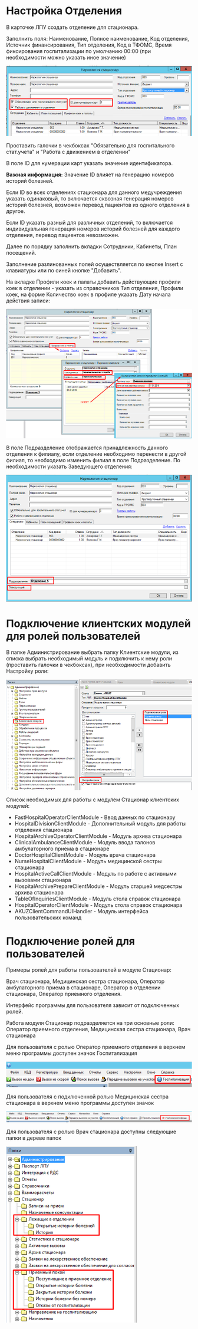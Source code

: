 <!-- TITLE: Стационар. Администрирование -->
<!-- SUBTITLE: Руководство по администрированию модуля "Стационар" -->

# Настройка Отделения
В карточке ЛПУ создать отделение для стационара.

Заполнить поля: Наименование, Полное наименование, Код отделения, Источник финансирования, Тип отделения, Код в ТФОМС, Время фиксирования госпитализации по умолчанию 00:00 (при необходимости можно указать иное значение)

![Admimg 000](/uploads/stac-adm/admimg-000.png "Admimg 000")

Проставить галочки в чекбоксах "Обязательно для госпитального стат.учета" и "Работа с движением в отделении"

В поле ID для нумерации карт указать значение идентификатора.

**Важная информация:** Значение ID влияет на генерацию номеров историй болезней.

Если ID во всех отделениях стационара для данного медучреждения указать одинаковый, то включается сквозная генерация номеров историй болезней, возможен перевод пациентов из одного отделения в другое. 

Если ID указать разный для различных отделений, то включается индивидуальная генерация номеров историй болезней для каждого отделения, перевод пациентов невозможен.

Далее по порядку заполнить вкладки Сотрудники, Кабинеты, План посещений.

Заполнение разлинованных полей осуществляется по кнопке Insert с клавиатуры или по синей кнопке "Добавить".

На вкладке Профили коек и палаты добавить действующие профили коек в отделении - указать из справочников Тип отделения, Профили коек, на форме Количество коек в профиле указать Дату начала действия записи:

![Admimg 001](/uploads/stac-adm/admimg-001.png "Admimg 001")

В поле Подразделение отображается принадлежность данного отделения к филиалу, если отделение необходимо перенести в другой филиал, то необходимо изменить филиал в поле Подразделение. По необходимости указать Заведующего отделения:

![Admimg 002](/uploads/stac-adm/admimg-002.png "Admimg 002")

# Подключение клиентских модулей для ролей пользователей
В папке Администрирование выбрать папку Клиентские модули, из списка выбрать необходимый модуль и подключить к нему роли (проставить галочки в чекбоксах), при необходимости добавить Настройку роли: 

![Admimg 003](/uploads/stac-adm/admimg-003.png "Admimg 003")

Список необходимых для работы с модулем Стационар клиентских модулей:

- FastHospitalOperatorClientModule - Ввод данных по стационару
- HospitalDivisionClientModule - Дополнительный модуль для работы отделения стационара
- HospitalArchiveOperatorClientModule - Модуль архива стационара
- ClinicalAmbulanceClientModule - Модуль ввода талонов амбулаторного приема в стационаре
- DoctorHospitalClientModule - Модуль врача стационара
- NurseHospitalClientModule - Модуль медицинской сестры стационара
- HospitalActiveCallClientModule - Модуль по работе с активными вызовами стационара
- HospitalArchivePrepareClientModule - Модуль старшей медсестры архива стационара
- TableOfInquiriesClientModule - Модуль стола справок стационара
- HospitalOperatorClientModule - Модуль стола справок стационара
- AKUZClientCommandUIHandler - Модуль интерфейса пользовательских команд

# Подключение ролей для пользователей
Примеры ролей для работы пользователей в модуле Стационар:

Врач стационара, Медицинская сестра стационара, Оператор амбулаторного приема в стационаре, Оператор в отделении стационара, Оператор приемного отделения.

Интерфейс программы для пользователя зависит от подключенных ролей.

Работа модуля Стационар подразделяется на три основные роли: Оператор приемного отделения, Медицинская сестра стационара, Врач стационара

Для пользователя с ролью Оператор приемного отделения в верхнем меню программы доступен значок Госпитализация

![Admimg 004](/uploads/stac-adm/admimg-004.png "Admimg 004")

Для пользователя с подключенной ролью Медицинская сестра стационара в верхнем меню программы доступен значок

![Admimg 005](/uploads/stac-adm/admimg-005.png "Admimg 005")

Для пользователя с ролью Врач стационара доступны следующие папки в дереве папок

![Admimg 006](/uploads/stac-adm/admimg-006.png "Admimg 006")